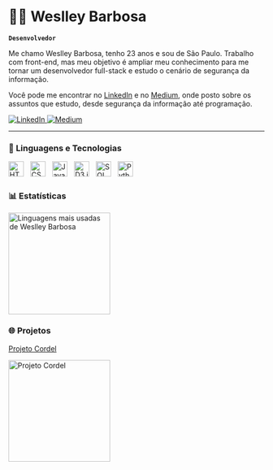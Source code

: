 # 👨‍💻 Weslley Barbosa

**`Desenvolvedor`**

Me chamo Weslley Barbosa, tenho 23 anos e sou de São Paulo. Trabalho com front-end, mas meu objetivo é ampliar meu conhecimento para me tornar um desenvolvedor full-stack e estudo o cenário de segurança da informação.

Você pode me encontrar no [LinkedIn](https://www.linkedin.com/in/weslley-barbosa) e no [Medium](https://medium.com/@ueslleybarbosa), onde posto sobre os assuntos que estudo, desde segurança da informação até programação.

<p align="left">
    <a href="https://www.linkedin.com/in/weslley-barbosa">
        <img 
            alt="LinkedIn" 
            title="Me siga no LinkedIn" 
            src="https://custom-icon-badges.demolab.com/badge/-LinkedIn-blue?style=for-the-badge&logo=linkedin&logoColor=white"
        />
    </a>
    <a href="https://medium.com/@ueslleybarbosa">
        <img 
            alt="Medium" 
            title="Siga meu Medium" 
            src="https://custom-icon-badges.demolab.com/badge/-Medium-black?style=for-the-badge&logo=medium&logoColor=white"
        />
    </a>
</p>

---

### 🤖 Linguagens e Tecnologias

<img 
    align="left" 
    alt="HTML"
    title="HTML" 
    width="30px" 
    style="padding-right: 10px;" 
    src="https://cdn.jsdelivr.net/gh/devicons/devicon@latest/icons/html5/html5-original.svg" 
/>
<img 
    align="left" 
    alt="CSS" 
    title="CSS"
    width="30px" 
    style="padding-right: 10px;" 
    src="https://cdn.jsdelivr.net/gh/devicons/devicon@latest/icons/css3/css3-original.svg" 
/>
<img 
    align="left" 
    alt="JavaScript" 
    title="JavaScript"
    width="30px" 
    style="padding-right: 10px;" 
    src="https://cdn.jsdelivr.net/gh/devicons/devicon@latest/icons/javascript/javascript-original.svg" 
/>
<img 
    align="left" 
    alt="D3.js"
    title="D3.js" 
    width="30px" 
    style="padding-right: 10px;" 
    src="https://cdn.jsdelivr.net/gh/devicons/devicon@latest/icons/d3js/d3js-original.svg" 
/>
<img 
    align="left" 
    alt="SQL" 
    title="SQL"
    width="30px" 
    style="padding-right: 10px;" 
    src="https://cdn.jsdelivr.net/gh/devicons/devicon@latest/icons/mysql/mysql-original.svg" 
/>
<img 
    align="left" 
    alt="Python" 
    title="Python"
    width="30px" 
    style="padding-right: 10px;" 
    src="https://cdn.jsdelivr.net/gh/devicons/devicon@latest/icons/python/python-original.svg" 
/>

<br/>
<br/>

### 📊 Estatísticas

<p>
  <img 
      src="https://github-readme-stats.vercel.app/api/top-langs/?username=Ueslleybarbosa&theme=blue-green&layout=compact&custom_title=Linguagens%20Mais%20Usadas&langs_count=9" 
      alt="Linguagens mais usadas de Weslley Barbosa" 
      style="height: 200px;" 
  />
</p>

### 🌐 Projetos

[Projeto Cordel](https://ueslleybarbosa.github.io/projeto-cordel/)
<p>
  <a href="https://github.com/Ueslleybarbosa/projeto-cordel">
    <img 
        src="https://github-readme-stats.vercel.app/api/pin/?username=Ueslleybarbosa&repo=projeto-cordel&theme=blue-green" 
        alt="Projeto Cordel" 
        style="height: 200px;" 
    />
  </a>
</p>
